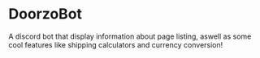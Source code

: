 # DoorzoBot
A discord bot that display information about page listing, aswell as some cool features like shipping calculators and currency conversion!

